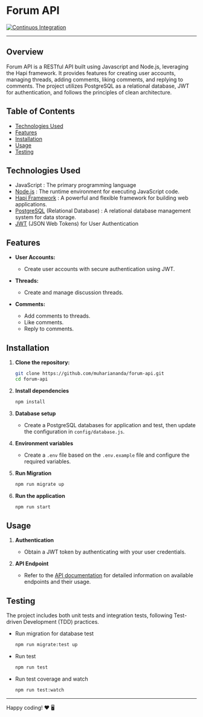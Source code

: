 # Forum API

[![Continuos Integration](https://github.com/muhariananda/forum-api/actions/workflows/ci.yaml/badge.svg)](https://github.com/muhariananda/forum-api/actions/workflows/ci.yaml)

---

## Overview

Forum API is a RESTful API built using Javascript and Node.js, leveraging the Hapi framework. It provides features for creating user accounts, managing threads, adding comments, liking comments, and replying to comments. The project utilizes PostgreSQL as a relational database, JWT for authentication, and follows the principles of clean architecture.

## Table of Contents

- [Technologies Used](#technologies-used)
- [Features](#features)
- [Installation](#installation)
- [Usage](#usage)
- [Testing](#testing)

## Technologies Used

- JavaScript : The primary programming language
- [Node.js](https://nodejs.org/en) : The runtime environment for executing JavaScript code.
- [Hapi Framework](https://hapi.dev/) : A powerful and flexible framework for building web applications.
- [PostgreSQL](https://www.postgresql.org/) (Relational Database) : A relational database management system for data storage.
- [JWT](https://en.wikipedia.org/wiki/JSON_Web_Token) (JSON Web Tokens) for User Authentication

## Features

- **User Accounts:**
  - Create user accounts with secure authentication using JWT.

- **Threads:**
  - Create and manage discussion threads.

- **Comments:**
  - Add comments to threads.
  - Like comments.
  - Reply to comments.

## Installation

1. **Clone the repository:**

   ```bash
   git clone https://github.com/muhariananda/forum-api.git
   cd forum-api
   ```

2. **Install dependencies**

    ```bash
    npm install
    ```

3. **Database setup**
    - Create a PostgreSQL databases for application and test, then update the configuration in `config/database.js`.

4. **Environment variables**
    - Create a `.env` file based on the `.env.example` file and configure the required variables.

5. **Run Migration**

    ```bash
    npm run migrate up
    ```

6. **Run the application**

    ```bash
    npm run start
    ```

## Usage

1. **Authentication**
    - Obtain a JWT token by authenticating with your user credentials.

2. **API Endpoint**
    - Refer to the [API documentation](docs/api.md) for detailed information on available endpoints and their usage.

## Testing

The project includes both unit tests and integration tests, following Test-driven Development (TDD) practices.

- Run migration for database test

    ```bash
    npm run migrate:test up
    ```

- Run test

    ```bash
    npm run test
    ```

- Run test coverage and watch

    ```bash
    npm run test:watch
    ```

---

Happy coding! ❤️ 🖥️
